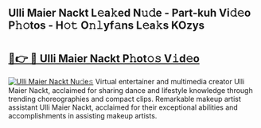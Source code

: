 ## Ulli Maier Nackt L𝚎a𝚔ed N𝚞𝚍e - Part-kuh Vi𝚍𝚎o P𝚑𝚘tos - H𝚘𝚝 O𝚗𝚕yf𝚊ns L𝚎a𝚔s KOzys

# <h2><a href="http://kf2h1j.oniu.top/?m=Ulli+Maier+Nackt">🔗👉 🔴 Ulli Maier Nackt P𝚑ot𝚘𝚜 V𝚒d𝚎o</a></h2>

[![Ulli Maier Nackt Nu𝚍e𝚜](https://i.imgur.com/0qMVB7G.gif)](http://kf2h1j.oniu.top/?m=Ulli+Maier+Nackt)
Virtual entertainer and multimedia creator Ulli Maier Nackt, acclaimed for sharing dance and lifestyle knowledge through trending choreographies and compact clips. Remarkable makeup artist assistant Ulli Maier Nackt, acclaimed for their exceptional abilities and accomplishments in assisting makeup artists.  
